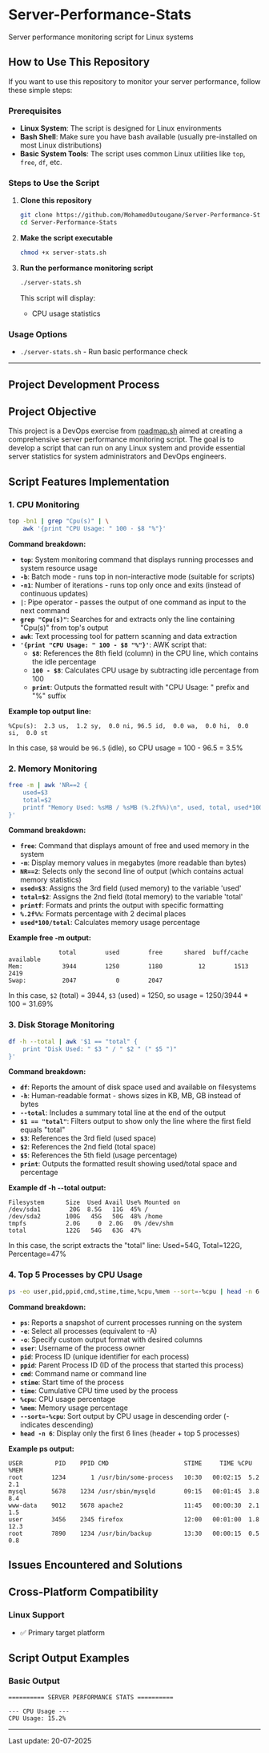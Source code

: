 # Server-Performance-Stats
Server performance monitoring script for Linux systems

## How to Use This Repository

If you want to use this repository to monitor your server performance, follow these simple steps:

### Prerequisites
- **Linux System**: The script is designed for Linux environments
- **Bash Shell**: Make sure you have bash available (usually pre-installed on most Linux distributions)
- **Basic System Tools**: The script uses common Linux utilities like `top`, `free`, `df`, etc.

### Steps to Use the Script

1. **Clone this repository**
   ```bash
   git clone https://github.com/MohamedOutougane/Server-Performance-Stats
   cd Server-Performance-Stats
   ```

2. **Make the script executable**
   ```bash
   chmod +x server-stats.sh
   ```

3. **Run the performance monitoring script**
   ```bash
   ./server-stats.sh
   ```
   
   This script will display:
   - CPU usage statistics

### Usage Options
- `./server-stats.sh` - Run basic performance check

---

## Project Development Process

## Project Objective

This project is a DevOps exercise from [roadmap.sh](https://roadmap.sh/projects/server-stats) aimed at creating a comprehensive server performance monitoring script. The goal is to develop a script that can run on any Linux system and provide essential server statistics for system administrators and DevOps engineers.


## Script Features Implementation

### 1. CPU Monitoring
```bash
top -bn1 | grep "Cpu(s)" | \
    awk '{print "CPU Usage: " 100 - $8 "%"}'
```

**Command breakdown:**

- **`top`**: System monitoring command that displays running processes and system resource usage
- **`-b`**: Batch mode - runs top in non-interactive mode (suitable for scripts)
- **`-n1`**: Number of iterations - runs top only once and exits (instead of continuous updates)
- **`|`**: Pipe operator - passes the output of one command as input to the next command
- **`grep "Cpu(s)"`**: Searches for and extracts only the line containing "Cpu(s)" from top's output
- **`awk`**: Text processing tool for pattern scanning and data extraction
- **`'{print "CPU Usage: " 100 - $8 "%"}'`**: AWK script that:
  - **`$8`**: References the 8th field (column) in the CPU line, which contains the idle percentage
  - **`100 - $8`**: Calculates CPU usage by subtracting idle percentage from 100
  - **`print`**: Outputs the formatted result with "CPU Usage: " prefix and "%" suffix

**Example top output line:**
```
%Cpu(s):  2.3 us,  1.2 sy,  0.0 ni, 96.5 id,  0.0 wa,  0.0 hi,  0.0 si,  0.0 st
```
In this case, `$8` would be `96.5` (idle), so CPU usage = 100 - 96.5 = 3.5%

### 2. Memory Monitoring
```bash
free -m | awk 'NR==2 {
    used=$3
    total=$2
    printf "Memory Used: %sMB / %sMB (%.2f%%)\n", used, total, used*100/total
}'
```

**Command breakdown:**

- **`free`**: Command that displays amount of free and used memory in the system
- **`-m`**: Display memory values in megabytes (more readable than bytes)
- **`NR==2`**: Selects only the second line of output (which contains actual memory statistics)
- **`used=$3`**: Assigns the 3rd field (used memory) to the variable 'used'
- **`total=$2`**: Assigns the 2nd field (total memory) to the variable 'total'
- **`printf`**: Formats and prints the output with specific formatting
- **`%.2f%%`**: Formats percentage with 2 decimal places
- **`used*100/total`**: Calculates memory usage percentage

**Example free -m output:**
```
              total        used        free      shared  buff/cache   available
Mem:           3944        1250        1180          12        1513        2419
Swap:          2047           0        2047
```
In this case, `$2` (total) = 3944, `$3` (used) = 1250, so usage = 1250/3944 * 100 = 31.69%


### 3. Disk Storage Monitoring
```bash
df -h --total | awk '$1 == "total" {
    print "Disk Used: " $3 " / " $2 " (" $5 ")"
}'
```

**Command breakdown:**

- **`df`**: Reports the amount of disk space used and available on filesystems
- **`-h`**: Human-readable format - shows sizes in KB, MB, GB instead of bytes
- **`--total`**: Includes a summary total line at the end of the output
- **`$1 == "total"`**: Filters output to show only the line where the first field equals "total"
- **`$3`**: References the 3rd field (used space)
- **`$2`**: References the 2nd field (total space)
- **`$5`**: References the 5th field (usage percentage)
- **`print`**: Outputs the formatted result showing used/total space and percentage

**Example df -h --total output:**
```
Filesystem      Size  Used Avail Use% Mounted on
/dev/sda1        20G  8.5G   11G  45% /
/dev/sda2       100G   45G   50G  48% /home
tmpfs           2.0G     0  2.0G   0% /dev/shm
total           122G   54G   63G  47%
```
In this case, the script extracts the "total" line: Used=54G, Total=122G, Percentage=47%

### 4. Top 5 Processes by CPU Usage
```bash
ps -eo user,pid,ppid,cmd,stime,time,%cpu,%mem --sort=-%cpu | head -n 6
```

**Command breakdown:**

- **`ps`**: Reports a snapshot of current processes running on the system
- **`-e`**: Select all processes (equivalent to -A)
- **`-o`**: Specify custom output format with desired columns
- **`user`**: Username of the process owner
- **`pid`**: Process ID (unique identifier for each process)
- **`ppid`**: Parent Process ID (ID of the process that started this process)
- **`cmd`**: Command name or command line
- **`stime`**: Start time of the process
- **`time`**: Cumulative CPU time used by the process
- **`%cpu`**: CPU usage percentage
- **`%mem`**: Memory usage percentage
- **`--sort=-%cpu`**: Sort output by CPU usage in descending order (- indicates descending)
- **`head -n 6`**: Display only the first 6 lines (header + top 5 processes)

**Example ps output:**
```
USER         PID    PPID CMD                     STIME     TIME %CPU %MEM
root        1234       1 /usr/bin/some-process   10:30   00:02:15  5.2  2.1
mysql       5678    1234 /usr/sbin/mysqld        09:15   00:01:45  3.8  8.4
www-data    9012    5678 apache2                 11:45   00:00:30  2.1  1.5
user        3456    2345 firefox                 12:00   00:01:00  1.8  12.3
root        7890    1234 /usr/bin/backup         13:30   00:00:15  0.5  0.8
```

## Issues Encountered and Solutions


## Cross-Platform Compatibility

### Linux Support
- ✅ Primary target platform

## Script Output Examples

### Basic Output
```
========== SERVER PERFORMANCE STATS ==========

--- CPU Usage ---
CPU Usage: 15.2%

```

---
Last update: 20-07-2025
